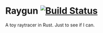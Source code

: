 Raygun [![Build Status](https://travis-ci.org/tcsc/raygun.svg?branch=master)](https://travis-ci.org/tcsc/raygun)
======

A toy raytracer in Rust. Just to see if I can.